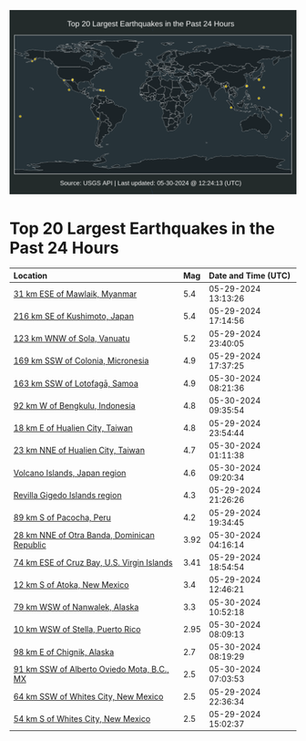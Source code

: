 ![Map](./map.png)

# Top 20 Largest Earthquakes in the Past 24 Hours

| Location | Mag | Date and Time (UTC) |
|:---|:---|:---|
| [31 km ESE of Mawlaik, Myanmar](https://earthquake.usgs.gov/earthquakes/eventpage/us7000mnrr) | 5.4 | 05-29-2024 13:13:26 |
| [216 km SE of Kushimoto, Japan](https://earthquake.usgs.gov/earthquakes/eventpage/us7000mnu8) | 5.4 | 05-29-2024 17:14:56 |
| [123 km WNW of Sola, Vanuatu](https://earthquake.usgs.gov/earthquakes/eventpage/us7000mnvu) | 5.2 | 05-29-2024 23:40:05 |
| [169 km SSW of Colonia, Micronesia](https://earthquake.usgs.gov/earthquakes/eventpage/us7000mnuc) | 4.9 | 05-29-2024 17:37:25 |
| [163 km SSW of Lotofagā, Samoa](https://earthquake.usgs.gov/earthquakes/eventpage/us7000mny1) | 4.9 | 05-30-2024 08:21:36 |
| [92 km W of Bengkulu, Indonesia](https://earthquake.usgs.gov/earthquakes/eventpage/us7000mnyf) | 4.8 | 05-30-2024 09:35:54 |
| [18 km E of Hualien City, Taiwan](https://earthquake.usgs.gov/earthquakes/eventpage/us7000mnvw) | 4.8 | 05-29-2024 23:54:44 |
| [23 km NNE of Hualien City, Taiwan](https://earthquake.usgs.gov/earthquakes/eventpage/us7000mnw5) | 4.7 | 05-30-2024 01:11:38 |
| [Volcano Islands, Japan region](https://earthquake.usgs.gov/earthquakes/eventpage/us7000mnyh) | 4.6 | 05-30-2024 09:20:34 |
| [Revilla Gigedo Islands region](https://earthquake.usgs.gov/earthquakes/eventpage/us7000mnve) | 4.3 | 05-29-2024 21:26:26 |
| [89 km S of Pacocha, Peru](https://earthquake.usgs.gov/earthquakes/eventpage/us7000mnut) | 4.2 | 05-29-2024 19:34:45 |
| [28 km NNE of Otra Banda, Dominican Republic](https://earthquake.usgs.gov/earthquakes/eventpage/pr2024151000) | 3.92 | 05-30-2024 04:16:14 |
| [74 km ESE of Cruz Bay, U.S. Virgin Islands](https://earthquake.usgs.gov/earthquakes/eventpage/pr71450898) | 3.41 | 05-29-2024 18:54:54 |
| [12 km S of Atoka, New Mexico](https://earthquake.usgs.gov/earthquakes/eventpage/us7000mnrm) | 3.4 | 05-29-2024 12:46:21 |
| [79 km WSW of Nanwalek, Alaska](https://earthquake.usgs.gov/earthquakes/eventpage/ak0246xwex8s) | 3.3 | 05-30-2024 10:52:18 |
| [10 km WSW of Stella, Puerto Rico](https://earthquake.usgs.gov/earthquakes/eventpage/pr71450953) | 2.95 | 05-30-2024 08:09:13 |
| [98 km E of Chignik, Alaska](https://earthquake.usgs.gov/earthquakes/eventpage/ak0246xv109b) | 2.7 | 05-30-2024 08:19:29 |
| [91 km SSW of Alberto Oviedo Mota, B.C., MX](https://earthquake.usgs.gov/earthquakes/eventpage/ci40606655) | 2.5 | 05-30-2024 07:03:53 |
| [64 km SSW of Whites City, New Mexico](https://earthquake.usgs.gov/earthquakes/eventpage/tx2024knys) | 2.5 | 05-29-2024 22:36:34 |
| [54 km S of Whites City, New Mexico](https://earthquake.usgs.gov/earthquakes/eventpage/tx2024knjt) | 2.5 | 05-29-2024 15:02:37 |
